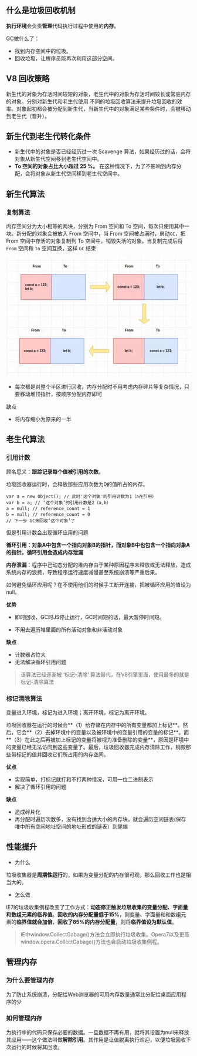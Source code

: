 ## 什么是垃圾回收机制

**执行环境**会负责**管理**代码执行过程中使用的**内存**。

GC做什么了：

- 找到内存空间中的垃圾。
- 回收垃圾，让程序员能再次利用这部分空间。

## V8 回收策略

新生代的对象为存活时间较短的对象，老生代中的对象为存活时间较长或常驻内存的对象。分别对新生代和老生代使用 不同的垃圾回收算法来提升垃圾回收的效率。对象起初都会被分配到新生代，当新生代中的对象满足某些条件时，会被移动到老生代（晋升）。

## 新生代到老生代转化条件

- 新生代中的对象是否已经经历过一次 Scavenge 算法，如果经历过的话，会将对象从新生代空间移到老生代空间中。
- **To 空间的对象占比大小超过 25 %。** 在这种情况下，为了不影响到内存分配，会将对象从新生代空间移到老生代空间中。

## 新生代算法

### 复制算法

内存空间分为大小相等的两块，分别为 From 空间和 To 空间，每次只使用其中一块。新分配的对象会被放入 From 空间中，当 From 空间被占满时，启动`GC`，把 From 空间中存活的对象复制到 To 空间中，销毁失活的对象。当复制完成后将 `From` 空间和 `To` 空间互换，这样 `GC` 结束 

![gabage](images/gabage.png)

- 每次都是对整个半区进行回收，内存分配时不用考虑内存碎片等复杂情况，只要移动堆顶指针，按顺序分配内存即可

缺点

- 将内存缩小为原来的一半

## 老生代算法

### 引用计数

顾名思义：**跟踪记录每个值被引用的次数**。

垃圾回收器运行时，会释放那些应用次数为0的值所占的内存。

```
var a = new Object(); // 此时'这个对象'的引用计数为1（a在引用）
var b = a; // ‘这个对象’的引用计数是2（a,b）
a = null; // reference_count = 1
b = null; // reference_count = 0 
// 下一步 GC来回收‘这个对象’了
```

但是引用计数会出现循环应用的问题

**循环引用：**对象A中包含一个指向对象B的指针，而对象B中也包含一个指向对象A的指针。循环引用会造成**内存泄漏**

**内存泄漏**：程序中己动态分配的堆内存由于某种原因程序未释放或无法释放，造成系统内存的浪费，导致程序运行速度减慢甚至系统崩溃等严重后果。

如何避免循环应用呢？在不使用他们的时候手工断开连接，把被循环应用的值设为null。

**优势**

- 即时回收，GC时JS停止运行，GC时间短的话，最大暂停时间短。

- 不用去遍历堆里面的所有活动对象和非活动对象

**缺点**

- 计数器占位大
- 无法解决循环引用问题

> 该算法已经逐渐被 ‘标记-清除’ 算法替代，在V8引擎里面，使用最多的就是 标记-清除算法



### 标记清除算法

变量进入环境，标记为进入环境；离开环境，标记为离开环境。

垃圾回收器在运行的时候会**（1）给存储在内存中的所有变量都加上标记**。然后，它会**（2）去掉环境中的变量以及被环境中的变量引用的变量的标记**。而**（3）在此之后再被加上标记的变量将被视为准备删除的变量**，原因是环境中的变量已经无法访问到这些变量了。最后，垃圾回收器完成内存清除工作，销毁那些带标记的值并回收它们所占用的内存空间。

**优点**

- 实现简单，打标记就打和不打两种情况，可用一位二进制表示
- 解决了循环引用的问题

**缺点**

- 造成碎片化
- 再分配时遍历次数多，没有找到合适大小的内存块，就会遍历空闲链表(保存堆中所有空闲地址空间的地址形成的链表）到尾端

## 性能提升

- 为什么

垃圾收集器是**周期性运行**的，如果为变量分配的内存很可观，那么回收工作也是相当大的。

- 怎么做

IE7的垃圾收集例程改变了工作方式：**动态修正触发垃圾收集的变量分配、字面量和数组元素的临界值**。**回收的内存分配量低于15%**，则变量、字面量和和数组元素的**临界值就会加倍**，**回收了85%的内存分配量**，则将**临界值设为默认值**。

> IE中window.CollectGabage()方法会立即执行垃圾收集。Opera7以及更高window.opera.CollectGabage()方法也会启动垃圾收集例程。

## 管理内存

### 为什么要管理内存

为了防止系统崩溃，分配给Web浏览器的可用内存数量通常比分配给桌面应用程序的少

### 如何管理内存

为执行中的代码只保存必要的数据。一旦数据不再有用，就将其设置为null来释放其应用——这个做法叫做**解除引用**。其作用是让值脱离执行欢迎，以便垃圾回收下次运行的时候将其回收。